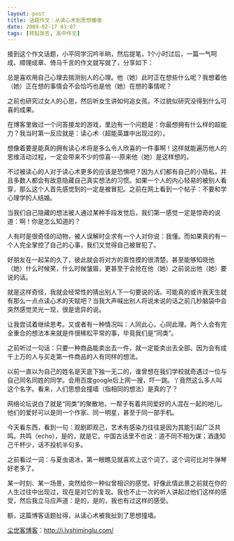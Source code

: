 ```yaml
---
layout: post
title: 话题作文：从读心术到思想撞墙
date: 2009-02-17 03:07
tags: [转贴饭否, 高中作文]
---
```

接到这个作文话题，小平同学沉吟半晌，然后提笔，1个小时过后，一篇一气呵成、顺理成章、倚马千言的作文就写就了，分享如下：

总是喜欢用自己心理去揣测别人的心理。他（她）此时正在想些什么呢？我想着他（她）正在想的事情会不会恰巧也是他（她）在想的事情呢？

之前也研究过女人的心思，然后听女生讲如何追女孩。不过貌似研究没得到什么可喜的成果。

在博客里做过一个问答接龙的游戏，里边有一个问题是：你最想拥有什么样的超能力？我当时第一反应就是：读心术（超能英雄中出现过的）。

想像着要是能真的拥有读心术将是多么令人欣喜的一件事啊！这样就能遍历他人的思维活动过程，一定会带来不少的惊喜---原来他（她）是这样想的。

不过被读心的人对于读心术更多的应该是恐惧吧？因为人们都有自己的小隐私，并且多数人都会有故意隐藏自己真实想法的习惯。如果一个人的内心轻易的被别人看穿，那么这个人首先感觉到的一定是被冒犯。之前在网上看到一个帖子：不要和学心理学的人结婚。

当我们自己隐藏的想法被人通过某种手段发觉后，我们第一感觉一定是惊奇的说道：啊！你是怎么知道的？

人有时是很奇怪的动物，被人误解时企求有一个人对你说：我懂。而如果真的有一个人完全掌控了自己的心事，我们又觉得自己被冒犯了。

好朋友在一起呆的久了，彼此就会将对方的禀性摸的很清楚。甚至能够知晓他（她）什么时候笑，什么时候皱眉，更甚至于会抢在他（她）之前说出他（她）要说的话。

就是这样奇怪，我就会经常性的猜出别人下一句要说的话。可能真的或许我天生就有那么一点点读心术的天赋吧？当我大声喊出别人将说未说的话之前几秒脑袋中会突然感觉灵光一现，很是诡异的说。

让我尝试着继续思考。又或者有一种情况叫：人同此心，心同此理。两个人会有完全重合的想法本来就是件很稀松平常的事，毕竟我们是“同类”。

之前听过一句话：只要一种商品能卖出去一件，就一定能卖出去全部。因为会有成千上万的人与买走第一件商品的人有同样的想法。

以前一直以为自己的姓名是天底下独一无二的，谁曾想在我们学校就奇遇过一位与自己同名同姓的同学。会用百度google后上网一搜，吓一跳。丫竟然这么多人叫这个名字。看来，人们思想会撞墙（指相同的想法）是真的了？

网络论坛说白了就是“同类”的聚散地，一帮子有着共同爱好的人混在一起的地儿。他们的爱好可以是同一个作家、同一明星，甚至于同一部手机。

今天看东西，看到一句：观剧即观己，艺术有感染力往往是因为其能引起广泛共鸣。共鸣（echo），是的，就是它。中国古话里不也说：道不同不相为谋；酒逢知己千杯少，话不投机半句多。

之前看过一词：与夏虫语冰，第一眼瞧见就喜欢上这个词了。这个词可比对牛弹琴好老多了。

某一时刻、某一场景，突然给你一种似曾相识的感觉。好像此情此景之前就在你的人生过往中出现过，现在是对它的复现。我也不止一次的听人讲起过他们这样的感受，然后我立马应声道：是的，是的，我也有过这样的感受。

额，这篇博客话题扯得，从读心术被我扯到了思想撞墙。

<a href="http://i.lvshiminglu.com/">尘世客博客</a>：<a href="http://i.lvshiminglu.com/">http://i.lvshiminglu.com/</a>

